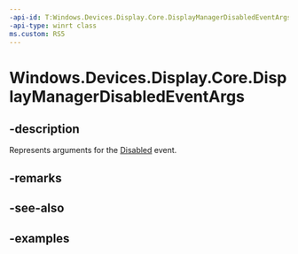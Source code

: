 ```yaml
---
-api-id: T:Windows.Devices.Display.Core.DisplayManagerDisabledEventArgs
-api-type: winrt class
ms.custom: RS5
---
```


<!-- Class syntax.
public class DisplayManagerDisabledEventArgs 
-->

# Windows.Devices.Display.Core.DisplayManagerDisabledEventArgs

## -description
Represents arguments for the [Disabled](displaymanager_disabled.md) event.

## -remarks

## -see-also

## -examples
